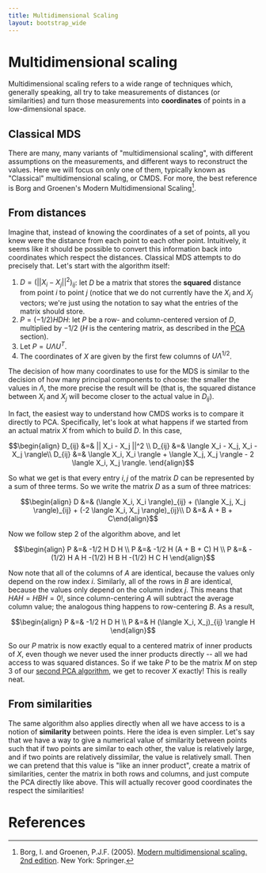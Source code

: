 ```yaml
---
title: Multidimensional Scaling
layout: bootstrap_wide
---
```


# Multidimensional scaling

Multidimensional scaling refers to a wide range of techniques which,
generally speaking, all try to take measurements of distances (or
similarities) and turn those measurements into **coordinates** of
points in a low-dimensional space. 

## Classical MDS

There are many, many variants of "multidimensional scaling", with different assumptions on the measurements, and different ways to reconstruct the values. Here we will focus on only one of them, typically known as "Classical" multidimensional scaling, or CMDS. For more, the best reference is Borg and Groenen's Modern Multidimensional Scaling[^1].

## From distances

Imagine that, instead of knowing the coordinates of a set of points,
all you knew were the distance from each point to each other
point. Intuitively, it seems like it should be possible to convert
this information back into coordinates which respect the
distances. Classical MDS attempts to do precisely that. Let's start
with the algorithm itself:

1. $D = (||X_i - X_j||^2)_{ij}$: let $D$ be a matrix that stores the **squared** distance
   from point $i$ to point $j$ (notice that we do not currently have
   the $X_i$ and $X_j$ vectors; we're just using the notation to say
   what the entries of the matrix should store.
2. $P = (-1/2) H D H$: let $P$ be a row- and column-centered version of
   $D$, multiplied by $-1/2$ ($H$ is the centering matrix, as
   described in the [PCA](pca.html) section).
3. Let $P = U \Lambda U^T$.
4. The coordinates of $X$ are given by the first few columns of $U \Lambda^{1/2}$.
   
The decision of how many coordinates to use for the MDS is similar to
the decision of how many principal components to choose: the smaller
the values in $\Lambda$, the more precise the result will be (that is,
the squared distance between $X_i$ and $X_j$ will become closer to the
actual value in $D_{ij}$).

In fact, the easiest way to understand how CMDS works is to compare it
directly to PCA. Specifically, let's look at what happens if we
started from an actual matrix $X$ from which to build $D$. In this
case,

$$\begin{align} D_{ij} &=& || X_i - X_j ||^2 \\ D_{ij} &=& \langle X_i - X_j, X_i - X_j \rangle\\ D_{ij} &=& \langle X_i, X_i \rangle + \langle X_j, X_j \rangle - 2 \langle X_i, X_j \rangle. \end{align}$$

So what we get is that every entry $i, j$ of the matrix $D$ can be represented by a sum of three terms. So we write the matrix $D$ as a sum of three matrices:

$$\begin{align} D &=& (\langle X_i, X_i \rangle)_{ij} + (\langle X_j, X_j \rangle)_{ij} + (-2 \langle X_i, X_j \rangle)_{ij}\\ D &=& A + B + C\end{align}$$

Now we follow step 2 of the algorithm above, and let 

$$\begin{align} P &=& -1/2 H D H \\ P &=& -1/2 H (A + B + C) H \\ P &=& -(1/2) H A H -(1/2) H B H -(1/2) H C H \end{align}$$

Now note that all of the columns of $A$ are identical, because the values only depend on the row index $i$. Similarly, all of the rows in $B$ are identical, because the values only depend on the column index $j$. This means that $HAH = HBH = 0$!, since column-centering $A$ will subtract the average column value; the analogous thing happens to row-centering $B$. As a result,

$$\begin{align} P &=& -1/2 H D H \\ P &=& H (\langle X_i, X_j)_{ij} \rangle H \end{align}$$

So our $P$ matrix is now exactly equal to a centered matrix of inner
products of $X$, even though we never used the inner products directly
-- all we had access to was squared distances. So if we take $P$ to be
the matrix $M$ on step 3 of our
[second PCA algorithm](pca.html#PCA%20%through%20%a%20matrix%20of%20inner%20products),
we get to recover $X$ exactly! This is really neat.

## From similarities

The same algorithm also applies directly when all we have access to is a notion of **similarity** between points. Here the idea is even simpler. Let's say that we have a way to give a numerical value of similarity between points such that if two points are similar to each other, the value is relatively large, and if two points are relatively dissimilar, the value is relatively small. Then we can pretend that this value is "like an inner product", create a matrix of similarities, center the matrix in both rows and columns, and just compute the PCA directly like above. This will actually recover good coordinates the respect the similarities!

# References

[^1]: Borg, I. and Groenen, P.J.F. (2005). [Modern multidimensional scaling. 2nd edition](http://people.few.eur.nl/groenen/mmds/). New York: Springer.
